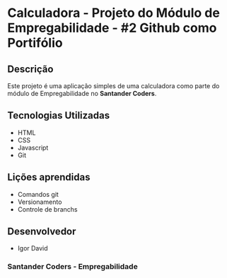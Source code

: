# Calculadora - Projeto do Módulo de Empregabilidade - #2 Github como Portifólio

## Descrição

Este projeto é uma aplicação simples de uma calculadora como parte do módulo de Empregabilidade no **Santander Coders**.


## Tecnologias Utilizadas

- HTML
- CSS
- Javascript
- Git

## Lições aprendidas

- Comandos git
- Versionamento
- Controle de branchs

## Desenvolvedor

- Igor David


### Santander Coders - Empregabilidade
